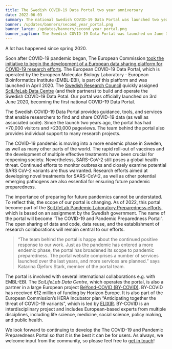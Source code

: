 ```yaml
---
title: The Swedish COVID-19 Data Portal two year anniversary
date: 2022-06-03
summary: The national Swedish COVID-19 Data Portal was launched two years ago today. The portal has been an important part of the pandemic response in Sweden. On our anniversary, we reflect on past highlights and look to the future.
banner: /updates/banners/second_year_portal.png
banner_large: /updates/banners/second_year_portal.png
banner_caption: The Swedish COVID-19 Data Portal was launched on June 3rd 2020.
---
```


A lot has happened since spring 2020.

Soon after COVID-19 pandemic began, The European Commission [took the initiative to begin the development of a European data sharing platform for COVID-19 research efforts](https://www.embl.org/news/science/embl-ebi-launches-covid-19-data-portal/). The European COVID-19 Data Portal, which is operated by the European Molecular Biology Laboratory - European Bioinformatics Institute (EMBL-EBI), is part of this platform and was launched in April 2020. The [Swedish Research Council](https://www.vr.se/english/just-now/news/news-archive/2020-06-03-new-national-portal-makes-research-data-on-covid-19-accessible.html) quickly assigned [SciLifeLab Data Centre](https://www.scilifelab.se/data) (and their partners) to build and operate the Swedish COVID-19 Data Potal. Our portal was officially launched on 3rd June 2020, becoming the first national COVID-19 Data Portal.

The Swedish COVID-19 Data Portal provides guidance, tools, and services that enable researchers to find and share COVID-19 data (as well as associated code). Since the launch two years ago, the portal has had >70,000 visitors and >230,000 pageviews. The team behind the portal also provides individual support to many research projects.

The COVID-19 pandemic is moving into a more endemic phase in Sweden, as well as many other parts of the world. The rapid roll-out of vaccines and the development of multiple effective treatments have been crucial for reopening society. Nevertheless, SARS-CoV-2 still poses a global health threat. Continued efforts to monitor outbreaks and closely examine potential SARS CoV-2 variants are thus warranted. Research efforts aimed at developing novel treatments for SARS-CoV-2, as well as other potential emerging pathogens are also essential for ensuring future pandemic preparedness.

The importance of preparing for future pandemics cannot be understated. To reflect this, the scope of our portal is changing. As of 2022, this portal become part of the [SciLifeLab Pandemic Laboratory Preparedness efforts]( https://www.scilifelab.se/pandemic-response/pandemic-laboratory-preparedness/), which is based on an assignment by the Swedish government. The name of the portal will become 'The COVID-19 and Pandemic Preparedness Portal'. The open sharing of data and code, data reuse, and the establishment of research collaborations will remain central to our efforts.

> “The team behind the portal is happy about the continued positive response to our work. Just as the pandemic has entered a more endemic phase, the portal has broadened its scope to pandemic preparedness. The portal website comprises a number of services launched over the last years, and more services are planned.” says Katarina Öjefors Stark, member of the portal team.

The portal is involved with several international collaborations e.g. with EMBL-EBI. The *SciLifeLab Data Centre*, which operates the portal, is also a partner in a large European project [BeYond-COVID (BY-COVID)](https://by-covid.org/news-events/by-covid-launch/). BY-COVID has received €12 million of funding by Horizon Europe. It is also part of the European Commission’s HERA Incubator plan “Anticipating together the threat of COVID-19 variants”, which is led by [ELIXIR](https://elixir-europe.org). BY-COVID is an interdisciplinary project and includes European-based experts from multiple disciplines, including life science, medicine, social science, policy making, and public health.

We look forward to continuing to develop the The COVID-19 and Pandemic Preparedness Portal so that it is the best it can be for users. As always, we welcome input from the community, so please feel free to [get in touch](https://www.covid19dataportal.se/contact/)!
